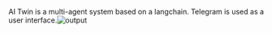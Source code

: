 AI Twin is a multi-agent system based on a langchain. Telegram is used as a user interface.![output](https://github.com/user-attachments/assets/a8944490-f60c-496d-bdca-a73d302cc486)
